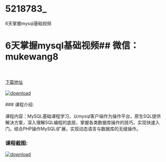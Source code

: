 # 5218783_
6天掌握mysql基础视频
# 6天掌握mysql基础视频## 微信：mukewang8
<br/></br>[下载地址](http://www.36tz.cn/article/5218783 "下载地址")
<br/></br>[![download](http://36tz.cn/muke_img/2021_03_1-11-300x194.png "下载地址")](http://www.36tz.cn/article/5218783 "下载地址")
<br/></br>### 课程介绍:<br/></br>课程内容：MySQL基础课程学习，以mysql客户端作为操作平台，原生SQL提供解决方案，深入理解SQL编程的底层，掌握各类数据库操作的技巧，实现快速入门。结合PHP操作MySQLi扩展，实现动态语言与数据库的无缝操作。

### 课程截图:
[![download](http://36tz.cn/muke_img/2021_03_2-10.png "下载地址")](http://www.36tz.cn/article/5218783 "下载地址")
